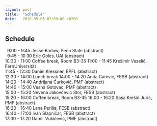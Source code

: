 ```yaml
---
layout: post
title:  "Schedule"
date:   2018-05-03 07:00:00 +0200
---
```


## Schedule

&ensp;9:00 - 9:45 Jesse Barlow, Penn State <a class="abstract" onclick="document.getElementById('JesseBarlow').style.display='block'" >(abstract)</a>    
&ensp;9:45 - 10:30 Eric Goles, UAI <a class="abstract" onclick="document.getElementById('EricGoles').style.display='block'" >(abstract)</a>   
<span class="break">10:30 - 11:00 Coffee break, Room B3-35</span>
11:00 - 11:45 Krešimir Veselić, FernUniversit&auml;t  
11:45 - 12:30 Daniel Kressner, EPFL <a class="abstract" onclick="document.getElementById('DanielKressner').style.display='block'" >(abstract)</a>         
<span class="break">12:30 - 14:00 Lunch break</span>
14:00 - 14:20 Anita Carević, FESB <a class="abstract" onclick="document.getElementById('AnitaCarevic').style.display='block'" >(abstract)</a>    
14:20 - 14:40 Andrijana Ćurković, PMF <a class="abstract" onclick="document.getElementById('AndrijanaCurkovic').style.display='block'" >(abstract)</a>    
14:40 - 15:00 Vesna Gotovac, PMF <a class="abstract" onclick="document.getElementById('VesnaGotovac').style.display='block'" >(abstract)</a>  
15:00 - 15:20 Nevena Jakovčević Stor, FESB  <a class="abstract" onclick="document.getElementById('NevenaJakovcevicStor').style.display='block'" >(abstract)</a>  
<span class="break">15:20 - 16:00 Coffee break, Room B3-35</span>
16:00 - 16:20 Saša Krešić Jurić, PMF <a class="abstract" onclick="document.getElementById('SasaKresicJuric').style.display='block'" >(abstract)</a>  
16:20 - 16:40 Lana Periša, FESB  <a class="abstract" onclick="document.getElementById('LanaPerisa').style.display='block'" >(abstract)</a>  
16:40 - 17:00 Ivan Slapničar, FESB  <a class="abstract" onclick="document.getElementById('IvanSlapnicar').style.display='block'" >(abstract)</a>  
17:00 - 17:20 Damir Vukičević, PMF <a class="abstract" onclick="document.getElementById('DamirVukicevic').style.display='block'" >(abstract)</a>  

